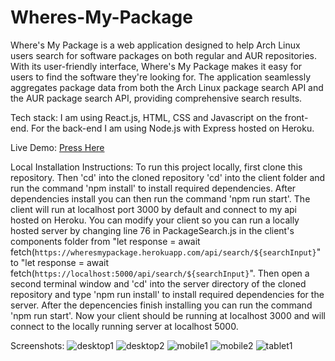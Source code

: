 # Wheres-My-Package

Where's My Package is a web application designed to help Arch Linux users search for software packages on both regular and AUR repositories. With its user-friendly interface, Where's My Package makes it easy for users to find the software they're looking for. The application seamlessly aggregates package data from both the Arch Linux package search API and the AUR package search API, providing comprehensive search results.

Tech stack: I am using React.js, HTML, CSS and Javascript on the front-end. For the back-end I am using Node.js with Express hosted on Heroku.

Live Demo: <a href='https://antinf.github.io/Wheres-My-Package/'>Press Here</a>

Local Installation Instructions: To run this project locally, first clone this repository. Then 'cd' into the cloned repository 'cd' into the client folder and run the command 'npm install' to install required dependencies. After dependencies install you can then run the command 'npm run start'. The client will run at localhost port 3000 by default and connect to my api hosted on Heroku. You can modify your client so you can run a locally hosted server by changing line 76 in PackageSearch.js in the client's components folder from "let response = await fetch(`https://wheresmypackage.herokuapp.com/api/search/${searchInput}`" to "let response = await fetch(`https://localhost:5000/api/search/${searchInput}`". Then open a second terminal window and 'cd' into the server directory of the cloned repository and type 'npm run install' to install required dependencies for the server. After the depencencies finish installing you can run the command 'npm run start'. Now your client should be running at localhost 3000 and will connect to the locally running server at localhost 5000.

Screenshots: 
![desktop1](https://user-images.githubusercontent.com/87878255/232182016-96128802-063b-4ebf-95de-8b6326f4244b.png)
![desktop2](https://user-images.githubusercontent.com/87878255/232182027-0b684402-fae9-4ab0-9f48-239eb3350781.png)
![mobile1](https://user-images.githubusercontent.com/87878255/232182029-30d907b6-8254-46f2-8a15-f7cffe6930a1.png)
![mobile2](https://user-images.githubusercontent.com/87878255/232182034-e8fd59e6-80d2-4c9d-acb4-b1bc94d52284.png)
![tablet1](https://user-images.githubusercontent.com/87878255/232182035-164fa542-700f-44a5-9831-e6fedd010d32.png)
